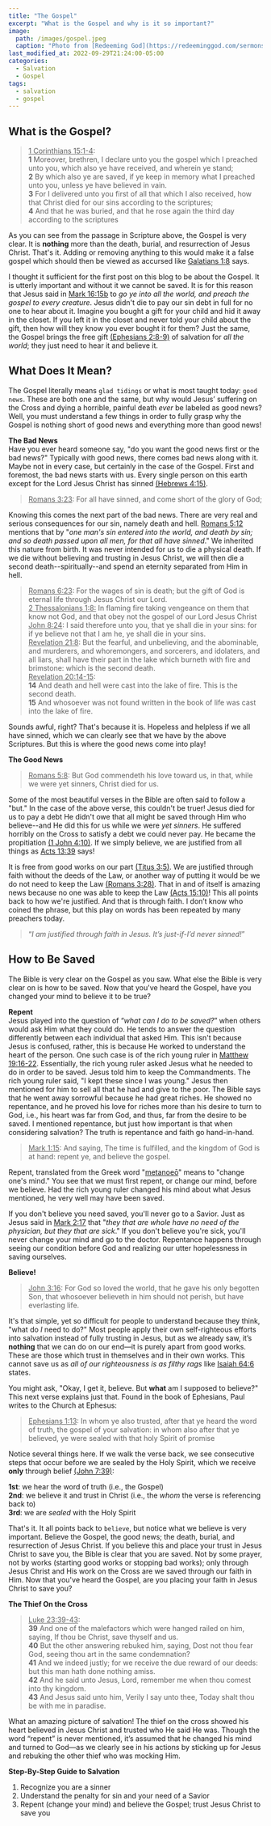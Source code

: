 ```yaml
---
title: "The Gospel"
excerpt: "What is the Gospel and why is it so important?"
image: 
  path: /images/gospel.jpeg
  caption: "Photo from [Redeeming God](https://redeeminggod.com/sermons/miscellaneous/what-is-the-gospel/)"
last_modified_at: 2022-09-29T21:24:00-05:00
categories:
  - Salvation
  - Gospel
tags: 
  - salvation
  - gospel
---
```


## What is the Gospel?
> <u>1 Corinthians 15:1-4</u>:<br>
> **1** Moreover, brethren, I declare unto you the gospel which I preached unto you, which also ye have received, and wherein ye stand; <br>
> **2** By which also ye are saved, if ye keep in memory what I preached unto you, unless ye have believed in vain. <br>
> **3** For I delivered unto you first of all that which I also received, how that Christ died for our sins according to the scriptures; <br>
> **4** And that he was buried, and that he rose again the third day according to the scriptures

As you can see from the passage in Scripture above, the Gospel is very clear. It is **nothing** more than the death, burial, and resurrection of Jesus Christ. That's it. Adding or removing anything to this would make it a false gospel which should then be viewed as accursed like [Galatians 1:8](https://www.biblegateway.com/passage/?search=Galatians%201%3A8&version=KJV) says.

I thought it sufficient for the first post on this blog to be about the Gospel. It is utterly important and without it we cannot be saved. It is for this reason that Jesus said in [Mark 16:15b](https://www.biblegateway.com/passage/?search=mark+16%3A15&version=KJV) to *go ye into all the world, and preach the gospel to every creature*. Jesus didn't die to pay our sin debt in full for no one to hear about it. Imagine you bought a gift for your child and hid it away in the closet. If you left it in the closet and never told your child about the gift, then how will they know you ever bought it for them? Just the same, the Gospel brings the free gift [(Ephesians 2:8-9)]( https://www.biblegateway.com/passage/?search=Ephesians%202%3A8-9&version=KJV) of salvation for *all the world*; they just need to hear it and believe it.

## What Does It Mean?
The Gospel literally means `glad tidings` or what is most taught today: `good news`. These are both one and the same, but why would Jesus’ suffering on the Cross and dying a horrible, painful death *ever* be labeled as good news? Well, you must understand a few things in order to fully grasp why the Gospel is nothing short of good news and everything more than good news!

**The Bad News**<br>
Have you ever heard someone say, "do you want the good news first or the bad news?" Typically with good news, there comes bad news along with it. Maybe not in every case, but certainly in the case of the Gospel. First and foremost, the bad news starts with us. Every single person on this earth except for the Lord Jesus Christ has sinned [(Hebrews 4:15)](https://www.biblegateway.com/passage/?search=Hebrews%204%3A15&version=KJV).

> <u>Romans 3:23</u>: For all have sinned, and come short of the glory of God;

Knowing this comes the next part of the bad news. There are very real and serious consequences for our sin, namely death and hell. [Romans 5:12](https://www.biblegateway.com/passage/?search=Romans%205%3A12&version=KJV) mentions that by "*one man's sin entered into the world, and death by sin; and so death passed upon all men, for that all have sinned*." We inherited this nature from birth. It was never intended for us to die a physical death. If we die without believing and trusting in Jesus Christ, we will then die a second death--spiritually--and spend an eternity separated from Him in hell. 

> <u>Romans 6:23</u>: For the wages of sin is death; but the gift of God is eternal life through Jesus Christ our Lord.<br>
> <u>2 Thessalonians 1:8:</u> In flaming fire taking vengeance on them that know not God, and that obey not the gospel of our Lord Jesus Christ<br>
> <u>John 8:24</u>: I said therefore unto you, that ye shall die in your sins: for if ye believe not that I am he, ye shall die in your sins.<br>
> <u>Revelation 21:8</u>: But the fearful, and unbelieving, and the abominable, and murderers, and whoremongers, and sorcerers, and idolaters, and all liars, shall have their part in the lake which burneth with fire and brimstone: which is the second death.<br>
> <u>Revelation 20:14-15</u>:<br> 
> **14** And death and hell were cast into the lake of fire. This is the second death.<br>
> **15** And whosoever was not found written in the book of life was cast into the lake of fire.

Sounds awful, right? That's because it is. Hopeless and helpless if we all have sinned, which we can clearly see that we have by the above Scriptures. But this is where the good news come into play!

**The Good News**<br>
> <u>Romans 5:8</u>: But God commendeth his love toward us, in that, while we were yet sinners, Christ died for us.

Some of the most beautiful verses in the Bible are often said to follow a "but." In the case of the above verse, this couldn't be truer! Jesus died for us to pay a debt He didn't owe that all might be saved through Him who believe--and He did this for us while we were *yet sinners*. He suffered horribly on the Cross to satisfy a debt we could never pay. He became the propitiation [(1 John 4:10)](https://www.biblegateway.com/passage/?search=1%20John%204%3A10&version=KJV). If we simply believe, we are justified from all things as [Acts 13:39]( https://www.biblegateway.com/passage/?search=Acts%2013%3A39&version=KJV) says! 

It is free from good works on our part [(Titus 3:5)](https://www.biblegateway.com/passage/?search=titus+3%3A5&version=KJV). We are justified through faith without the deeds of the Law, or another way of putting it would be we do not need to keep the Law [(Romans 3:28)](https://www.biblegateway.com/passage/?search=Romans%203%3A28&version=KJV). That in and of itself is amazing news because no one was able to keep the Law [(Acts 15:10)](https://www.biblegateway.com/passage/?search=acts+15%3A10&version=KJV)! This all points back to how we're justified. And that is through faith. I don’t know who coined the phrase, but this play on words has been repeated by many preachers today. 

> “*I am justified through faith in Jesus. It’s just-if-I’d never sinned!*” 


## How to Be Saved
The Bible is very clear on the Gospel as you saw. What else the Bible is very clear on is how to be saved. Now that you've heard the Gospel, have you changed your mind to believe it to be true? 

**Repent**<br>
Jesus played into the question of “*what can I do to be saved?*” when others would ask Him what they could do. He tends to answer the question differently between each individual that asked Him. This isn't because Jesus is confused, rather, this is because He worked to understand the heart of the person. One such case is of the rich young ruler in [Matthew 19:16-22](https://www.biblegateway.com/passage/?search=Matthew%2019:16-22&version=KJV). Essentially, the rich young ruler asked Jesus what he needed to do in order to be saved. Jesus told him to keep the Commandments. The rich young ruler said, "I kept these since I was young." Jesus then mentioned for him to sell all that he had and give to the poor. The Bible says that he went away sorrowful because he had great riches. He showed no repentance, and he proved his love for riches more than his desire to turn to God, i.e., his heart was far from God, and thus, far from the desire to be saved. I mentioned repentance, but just how important is that when considering salvation? The truth is repentance and faith go hand-in-hand.

> <u>Mark 1:15</u>: And saying, The time is fulfilled, and the kingdom of God is at hand: repent ye, and believe the gospel.

Repent, translated from the Greek word "[metanoeō](https://www.blueletterbible.org/lexicon/g3340/kjv/tr/0-1/)" means to "change one's mind." You see that we must first repent, or change our mind, before we believe. Had the rich young ruler changed his mind about what Jesus mentioned, he very well may have been saved. 

If you don't believe you need saved, you'll never go to a Savior. Just as Jesus said in [Mark 2:17](https://www.biblegateway.com/passage/?search=Mark%202%3A17&version=KJV) that "*they that are whole have no need of the physician, but they that are sick*." If you don't believe you're sick, you'll never change your mind and go to the doctor. Repentance happens through seeing our condition before God and realizing our utter hopelessness in saving ourselves.

**Believe!**<br>
> <u>John 3:16</u>: For God so loved the world, that he gave his only begotten Son, that whosoever believeth in him should not perish, but have everlasting life.

It's that simple, yet so difficult for people to understand because they think, "what do *I* need to do?" Most people apply their own self-righteous efforts into salvation instead of fully trusting in Jesus, but as we already saw, it’s **nothing** that we can do on our end—it is purely apart from good works. These are those which trust in themselves and in their own works. This cannot save us as *all of our righteousness is as filthy rags* like [Isaiah 64:6](https://www.biblegateway.com/passage/?search=Isaiah%2064%3A6&version=KJV) states. 


You might ask, "Okay, I get it, believe. But **what** am I supposed to believe?" This next verse explains just that. Found in the book of Ephesians, Paul writes to the Church at Ephesus:

> <u>Ephesians 1:13</u>: In whom ye also trusted, after that ye heard the word of truth, the gospel of your salvation: in whom also after that ye believed, ye were sealed with that holy Spirit of promise

Notice several things here. If we walk the verse back, we see consecutive steps that occur before we are sealed by the Holy Spirit, which we receive **only** through belief [(John 7:39)](https://www.biblegateway.com/passage/?search=John%207%3A39&version=KJV):

**1st**: we hear the word of truth (i.e., the Gospel)<br>
**2nd**: we believe it and trust in Christ (i.e., the *whom* the verse is referencing back to)<br>
**3rd**: we are *sealed* with the Holy Spirit

That's it. It all points back to `believe`, but notice what we believe is very important. Believe the Gospel, the good news; the death, burial, and resurrection of Jesus Christ. If you believe this and place your trust in Jesus Christ to save you, the Bible is clear that you are saved. Not by some prayer, not by works (starting good works or stopping bad works); only through Jesus Christ and His work on the Cross are we saved through our faith in Him. Now that you've heard the Gospel, are you placing your faith in Jesus Christ to save you?

**The Thief On the Cross**<br>
> <u>Luke 23:39-43</u>:<br>
> **39** And one of the malefactors which were hanged railed on him, saying, If thou be Christ, save thyself and us.<br>
> **40** But the other answering rebuked him, saying, Dost not thou fear God, seeing thou art in the same condemnation?<br>
> **41** And we indeed justly; for we receive the due reward of our deeds: but this man hath done nothing amiss.<br>
> **42** And he said unto Jesus, Lord, remember me when thou comest into thy kingdom.<br>
> **43** And Jesus said unto him, Verily I say unto thee, Today shalt thou be with me in paradise.

What an amazing picture of salvation! The thief on the cross showed his heart believed in Jesus Christ and trusted who He said He was. Though the word “repent” is never mentioned, it’s assumed that he changed his mind and turned to God—as we clearly see in his actions by sticking up for Jesus and rebuking the other thief who was mocking Him. 

**Step-By-Step Guide to Salvation**<br>
1. Recognize you are a sinner
2. Understand the penalty for sin and your need of a Savior
3. Repent (change your mind) and believe the Gospel; trust Jesus Christ to save you

